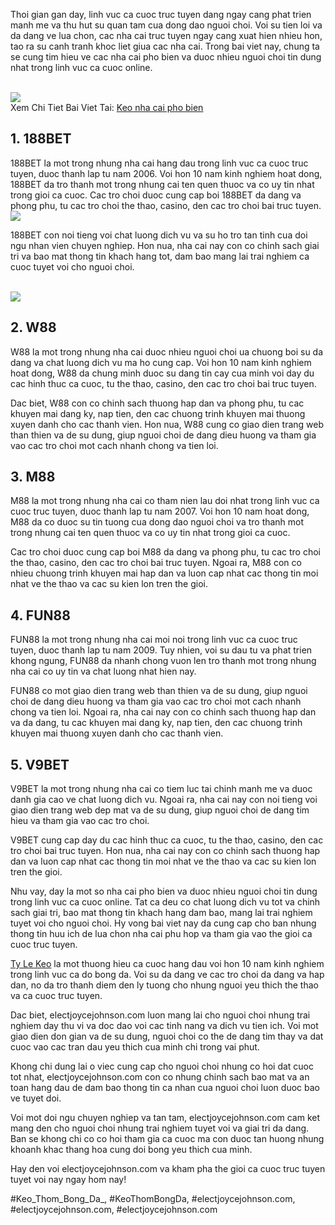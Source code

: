 <p>Thoi gian gan day, linh vuc ca cuoc truc tuyen dang ngay cang phat trien manh me va thu hut su quan tam cua dong dao nguoi choi. Voi su tien loi va da dang ve lua chon, cac nha cai truc tuyen ngay cang xuat hien nhieu hon, tao ra su canh tranh khoc liet giua cac nha cai. Trong bai viet nay, chung ta se cung tim hieu ve cac nha cai pho bien va duoc nhieu nguoi choi tin dung nhat trong linh vuc ca cuoc online.</p><br><img src="https://electjoycejohnson.com/wp-content/uploads/2025/02/anh-huong-thoi-tiet-den-keo-bong-da-1.jpg"></br>
Xem Chi Tiet Bai Viet Tai: <a href="https://electjoycejohnson.com/keo-nha-cai-pho-bien/">Keo nha cai pho bien</a><h2>1. 188BET</h2><p>188BET la mot trong nhung nha cai hang dau trong linh vuc ca cuoc truc tuyen, duoc thanh lap tu nam 2006. Voi hon 10 nam kinh nghiem hoat dong, 188BET da tro thanh mot trong nhung cai ten quen thuoc va co uy tin nhat trong gioi ca cuoc. Cac tro choi duoc cung cap boi 188BET da dang va phong phu, tu cac tro choi the thao, casino, den cac tro choi bai truc tuyen.<br><img src="https://electjoycejohnson.com/wp-content/uploads/2025/02/keo-nha-cai-pho-bien-1.jpg"></br><p>188BET con noi tieng voi chat luong dich vu va su ho tro tan tinh cua doi ngu nhan vien chuyen nghiep. Hon nua, nha cai nay con co chinh sach giai tri va bao mat thong tin khach hang tot, dam bao mang lai trai nghiem ca cuoc tuyet voi cho nguoi choi.</p><br><img src="https://electjoycejohnson.com/wp-content/uploads/2025/02/keo-nha-cai-pho-bien-3.jpg"></br><h2>2. W88</h2><p>W88 la mot trong nhung nha cai duoc nhieu nguoi choi ua chuong boi su da dang va chat luong dich vu ma ho cung cap. Voi hon 10 nam kinh nghiem hoat dong, W88 da chung minh duoc su dang tin cay cua minh voi day du cac hinh thuc ca cuoc, tu the thao, casino, den cac tro choi bai truc tuyen.<p>Dac biet, W88 con co chinh sach thuong hap dan va phong phu, tu cac khuyen mai dang ky, nap tien, den cac chuong trinh khuyen mai thuong xuyen danh cho cac thanh vien. Hon nua, W88 cung co giao dien trang web than thien va de su dung, giup nguoi choi de dang dieu huong va tham gia vao cac tro choi mot cach nhanh chong va tien loi.</p><h2>3. M88</h2><p>M88 la mot trong nhung nha cai co tham nien lau doi nhat trong linh vuc ca cuoc truc tuyen, duoc thanh lap tu nam 2007. Voi hon 10 nam hoat dong, M88 da co duoc su tin tuong cua dong dao nguoi choi va tro thanh mot trong nhung cai ten quen thuoc va co uy tin nhat trong gioi ca cuoc.<p>Cac tro choi duoc cung cap boi M88 da dang va phong phu, tu cac tro choi the thao, casino, den cac tro choi bai truc tuyen. Ngoai ra, M88 con co nhieu chuong trinh khuyen mai hap dan va luon cap nhat cac thong tin moi nhat ve the thao va cac su kien lon tren the gioi.</p><h2>4. FUN88</h2><p>FUN88 la mot trong nhung nha cai moi noi trong linh vuc ca cuoc truc tuyen, duoc thanh lap tu nam 2009. Tuy nhien, voi su dau tu va phat trien khong ngung, FUN88 da nhanh chong vuon len tro thanh mot trong nhung nha cai co uy tin va chat luong nhat hien nay.</p><p>FUN88 co mot giao dien trang web than thien va de su dung, giup nguoi choi de dang dieu huong va tham gia vao cac tro choi mot cach nhanh chong va tien loi. Ngoai ra, nha cai nay con co chinh sach thuong hap dan va da dang, tu cac khuyen mai dang ky, nap tien, den cac chuong trinh khuyen mai thuong xuyen danh cho cac thanh vien.</p><h2>5. V9BET</h2><p>V9BET la mot trong nhung nha cai co tiem luc tai chinh manh me va duoc danh gia cao ve chat luong dich vu. Ngoai ra, nha cai nay con noi tieng voi giao dien trang web dep mat va de su dung, giup nguoi choi de dang tim hieu va tham gia vao cac tro choi.</p><p>V9BET cung cap day du cac hinh thuc ca cuoc, tu the thao, casino, den cac tro choi bai truc tuyen. Hon nua, nha cai nay con co chinh sach thuong hap dan va luon cap nhat cac thong tin moi nhat ve the thao va cac su kien lon tren the gioi.</p><p>Nhu vay, day la mot so nha cai pho bien va duoc nhieu nguoi choi tin dung trong linh vuc ca cuoc online. Tat ca deu co chat luong dich vu tot va chinh sach giai tri, bao mat thong tin khach hang dam bao, mang lai trai nghiem tuyet voi cho nguoi choi. Hy vong bai viet nay da cung cap cho ban nhung thong tin huu ich de lua chon nha cai phu hop va tham gia vao the gioi ca cuoc truc tuyen.</p><p><a href="https://electjoycejohnson.com/">Ty Le Keo</a> la mot thuong hieu ca cuoc hang dau voi hon 10 nam kinh nghiem trong linh vuc ca do bong da. Voi su da dang ve cac tro choi da dang va hap dan, no da tro thanh diem den ly tuong cho nhung nguoi yeu thich the thao va ca cuoc truc tuyen.

Dac biet, electjoycejohnson.com luon mang lai cho nguoi choi nhung trai nghiem day thu vi va doc dao voi cac tinh nang va dich vu tien ich. Voi mot giao dien don gian va de su dung, nguoi choi co the de dang tim thay va dat cuoc vao cac tran dau yeu thich cua minh chi trong vai phut.

Khong chi dung lai o viec cung cap cho nguoi choi nhung co hoi dat cuoc tot nhat, electjoycejohnson.com con co nhung chinh sach bao mat va an toan hang dau de dam bao thong tin ca nhan cua nguoi choi luon duoc bao ve tuyet doi.

Voi mot doi ngu chuyen nghiep va tan tam, electjoycejohnson.com cam ket mang den cho nguoi choi nhung trai nghiem tuyet voi va giai tri da dang. Ban se khong chi co co hoi tham gia ca cuoc ma con duoc tan huong nhung khoanh khac thang hoa cung doi bong yeu thich cua minh.

Hay den voi electjoycejohnson.com va kham pha the gioi ca cuoc truc tuyen tuyet voi nay ngay hom nay!</p>
#Keo_Thom_Bong_Da_, #KeoThomBongDa, #electjoycejohnson.com, #electjoycejohnson.com, #electjoycejohnson.com
